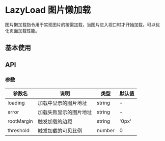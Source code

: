 # LazyLoad 图片懒加载

图片懒加载指令用于实现图片的按需加载，当图片进入视口时才开始加载，可以优化页面加载性能。

## 基本使用

<demo vue="./example/index.vue" />

## API

### 参数

| 参数名     | 说明                   | 类型   | 默认值 |
| ---------- | ---------------------- | ------ | ------ |
| loading    | 加载中显示的图片地址   | string | -      |
| error      | 加载失败显示的图片地址 | string | -      |
| rootMargin | 触发加载的边距         | string | '0px'  |
| threshold  | 触发加载的可见比例     | number | 0      |
